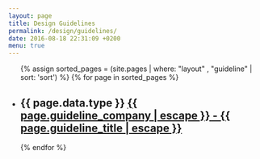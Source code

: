 ```yaml
---
layout: page
title: Design Guidelines
permalink: /design/guidelines/
date: 2016-08-18 22:31:09 +0200
menu: true
---
```

<ul>
  {% assign sorted_pages = (site.pages | where: "layout" , "guideline" | sort: 'sort') %}
  {% for page in sorted_pages %}
    <li>
      <h2>
        {{ page.data.type }} <a class="post-link" href="{{ page.url | prepend: site.baseurl | prepend: site.github.url}}">{{ page.guideline_company | escape }} - {{ page.guideline_title | escape }}</a>
      </h2>
    </li>
  {% endfor %}
</ul>